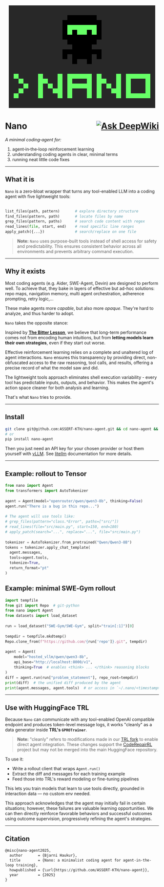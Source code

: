 <p align="center">
  <img src="nano.svg"/>
</p>

# Nano <div style="float: right;">[![Ask DeepWiki](https://deepwiki.com/badge.svg)](https://deepwiki.com/ASSERT-KTH/nano-agent)</div>

*A minimal coding‑agent for:*

1. agent‑in‑the‑loop reinforcement learning  
2. understanding coding agents in clear, minimal terms  
3. running neat little code fixes

---

## What it is

`Nano` is a zero‑bloat wrapper that turns any tool-enabled LLM into a coding agent with five lightweight tools:

```python

list_files(path, pattern)       # explore directory structure
find_files(pattern, path)       # locate files by name
grep_files(pattern, paths)      # search code content with regex
read_lines(file, start, end)    # read specific line ranges
apply_patch({...})              # search/replace on one file

```

> **Note:** `Nano` uses purpose-built tools instead of shell access for safety and predictability. This ensures consistent behavior across all environments and prevents arbitrary command execution.


---

## Why it exists

Most coding agents (e.g. Aider, SWE-Agent, Devin) are designed to perform well. To achieve that, they bake in layers of effective but ad-hoc solutions:  
repo maps, navigation memory, multi agent orchestration, adherence prompting, retry logic,...

These make agents more *capable*, but also more *opaque*. They're hard to analyze, and thus harder to adopt.

`Nano` takes the opposite stance: 
 
Inspired by [**The Bitter Lesson**](http://www.incompleteideas.net/IncIdeas/BitterLesson.html), we believe that long-term performance comes not from encoding human intuitions, but from **letting models learn their own strategies**, even if they start out worse.  

Effective reinforcement learning relies on a complete and unaltered log of agent interactions. `Nano` ensures this transparency by providing direct, non-obfuscated access to the raw reasoning, tool calls, and results, offering a precise record of what the model saw and did.

The lightweight tools approach eliminates shell execution variability - every tool has predictable inputs, outputs, and behavior. This makes the agent's action space cleaner for both analysis and learning.

That's what `Nano` tries to provide.

---

## Install

```bash
git clone git@github.com:ASSERT-KTH/nano-agent.git && cd nano-agent && pip install -e .
# or
pip install nano-agent
```

Then you just need an API key for your chosen provider or host them yourself with [vLLM](https://docs.vllm.ai/en/latest/). See [litellm](https://docs.litellm.ai/docs/) documentation for more details.

---

## Example: rollout to Tensor

```python
from nano import Agent
from transformers import AutoTokenizer

agent = Agent(model="openrouter/qwen/qwen3-8b", thinking=False)
agent.run("There is a bug in this repo...")

# The agent will use tools like:
# grep_files(pattern="class.*Error", paths=["src/"])
# read_lines(file="src/main.py", start=150, end=180)
# apply_patch(search="...", replace="...", file="src/main.py")

tokenizer = AutoTokenizer.from_pretrained("Qwen/Qwen3-8B")
tokens = tokenizer.apply_chat_template(
  agent.messages,
  tools=agent.tools,
  tokenize=True,
  return_format="pt"
)
```

## Example: minimal SWE‑Gym rollout

```python
import tempfile
from git import Repo  # git-python
from nano import Agent
from datasets import load_dataset

run = load_dataset("SWE-Gym/SWE-Gym", split="train[:1]")[0]

tempdir = tempfile.mkdtemp()
Repo.clone_from(f"https://github.com/{run['repo']}.git", tempdir)

agent = Agent(
    model="hosted_vllm/qwen/qwen3-8b",
    api_base="http://localhost:8000/v1",
    thinking=True  # enables <think> ... </think> reasoning blocks
)
diff = agent.run(run["problem_statement"], repo_root=tempdir)
print(diff)  # the unified diff produced by the agent
print(agent.messages, agent.tools)  # or access in `~/.nano/<timestamp>/
```

---

## Use with HuggingFace TRL

Because `Nano` can communicate with any tool-enabled OpenAI compatible endpoint and produces token-level message logs, it works "cleanly" as a data generator inside **TRL's `GPROTrainer`**.

> **Note:** "cleanly" refers to modifications made in our [TRL fork](https://github.com/ASSERT-KTH/trl) to enable direct agent integration. These changes support the [CodeRepairRL](https://github.com/ASSERT-KTH/CodeRepairRL) project but may not be merged into the main HuggingFace repository.

To use it:

* Write a rollout client that wraps `Agent.run()`
* Extract the diff and messages for each training example
* Feed those into TRL's reward modeling or fine-tuning pipelines

This lets you train models that learn to use tools directly, grounded in interaction data — no custom env needed.

This approach acknowledges that the agent may initially fail in certain situations; however, these failures are valuable learning opportunities. We can then directly reinforce favorable behaviors and successful outcomes using outcome supervision, progressively refining the agent's strategies.

---


## Citation

```
@misc{nano-agent2025,
  author       = {Bjarni Haukur},
  title        = {Nano: a minimalist coding agent for agent-in-the-loop training},
  howpublished = {\url{https://github.com/ASSERT-KTH/nano-agent}},
  year         = {2025}
}
```
